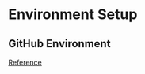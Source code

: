 # Environment Setup

## GitHub Environment

[Reference](https://help.github.com/articles/generating-a-new-ssh-key-and-adding-it-to-the-ssh-agent/)

